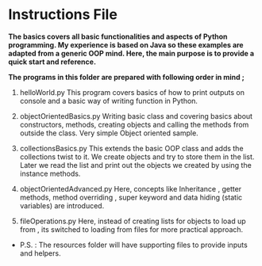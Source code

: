 # Instructions File

**The basics covers all basic functionalities and aspects of Python programming. My experience is based on Java so these examples are adapted from a generic OOP mind.
Here, the main purpose is to provide a quick start and reference.**

**The programs in this folder are prepared with following order in mind ;**

1. helloWorld.py 
  This program covers basics of how to print outputs on console and a basic way of writing function in Python.
  
2. objectOrientedBasics.py
  Writing basic class and covering basics about constructors, methods, creating objects and calling the methods from outside the class. Very simple Object oriented sample.
  
3. collectionsBasics.py
  This extends the basic OOP class and adds the collections twist to it. We create objects and try to store them in the list. Later we read the list and print out the objects we created by using the instance methods.
 
4. objectOrientedAdvanced.py
  Here, concepts like Inheritance , getter methods, method overriding , super keyword and data hiding (static variables) are introduced.
  
5. fileOperations.py
  Here, instead of creating lists for objects to load up from , its switched to loading from files for more practical approach.
  
  
- P.S. : The resources folder will have supporting files to provide inputs and helpers.

  
  
  
